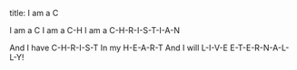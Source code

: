 title: I am a C

I am a C
I am a C-H
I am a C-H-R-I-S-T-I-A-N


And I have C-H-R-I-S-T
In my H-E-A-R-T
And I will L-I-V-E E-T-E-R-N-A-L-L-Y!